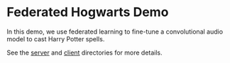 # Federated Hogwarts Demo

In this demo, we use federated learning to fine-tune a convolutional audio model to cast Harry Potter spells.

See the [server](./server) and [client](./client) directories for more details.
